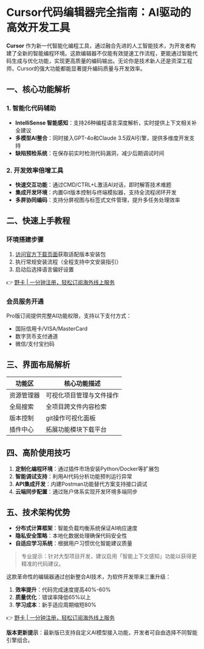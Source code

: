 # Cursor代码编辑器完全指南：AI驱动的高效开发工具

**Cursor** 作为新一代智能化编程工具，通过融合先进的人工智能技术，为开发者构建了全新的智能编程环境。这款编辑器不仅能有效提速工作流程，更能通过智能代码生成与优化功能，实现更高质量的编码输出。无论你是技术新人还是资深工程师，Cursor的强大功能都能显著提升编码质量与开发效率。

## 一、核心功能解析

### 1. 智能化代码辅助
- **IntelliSense 智能感知**：支持26种编程语言深度解析，实时提供上下文相关补全建议
- **多模型AI整合**：同时接入GPT-4o和Claude 3.5双AI引擎，提供多维度开发支持
- **缺陷预检系统**：在保存前实时检测代码漏洞，减少后期调试时间

### 2. 开发效率倍增工具
- **快速交互功能**：通过CMD/CTRL+L激活AI对话，即时解答技术难题
- **集成开发环境**：内置Git版本控制与终端模拟器，支持全流程闭环开发
- **多屏协同编码**：支持分屏视图与标签式文件管理，提升多任务处理效率

## 二、快速上手教程

### 环境搭建步骤
1. [访问官方下载页面](https://bbtdd.com/yeka)获取适配版本安装包
2. 执行常规安装流程（全程支持中文安装指引）
3. 启动后选择语言偏好设置

👉 [野卡 | 一分钟注册，轻松订阅海外线上服务](https://bbtdd.com/yeka)

### 会员服务开通
Pro版订阅提供完整AI功能权限，支持以下支付方式：
- 国际信用卡/VISA/MasterCard
- 数字货币支付通道
- 微信/支付宝扫码

## 三、界面布局解析
| 功能区        | 核心功能描述                   |
|---------------|------------------------------|
| 资源管理器    | 可视化项目管理与文件操作       |
| 全局搜索      | 全项目跨文件内容检索           |
| 版本控制      | git操作可视化面板              |
| 插件中心      | 拓展功能模块下载平台           |

## 四、高阶使用技巧
1. **定制化编程环境**：通过插件市场安装Python/Docker等扩展包
2. **智能调试支持**：利用AI代码分析功能预判运行异常
3. **API集成开发**：内建Postman功能替代方案支持接口调试
4. **云端同步配置**：通过账户体系实现开发环境多端同步

## 五、技术架构优势
- **分布式计算框架**：智能负载均衡系统保证AI响应速度
- **隐私安全策略**：本地化数据处理确保代码安全性
- **自适应学习系统**：根据用户习惯优化智能建议质量

> 专业提示：针对大型项目开发，建议启用「智能上下文感知」功能以获得更精准的代码建议。

这款革命性的编辑器通过创新整合AI技术，为软件开发带来三重升级：
1. **效率提升**：代码完成速度提高40%-60%
2. **质量优化**：错误率降低65%以上
3. **学习成本**：新手适应周期缩短80%

👉 [野卡 | 一分钟注册，轻松订阅海外线上服务](https://bbtdd.com/yeka)

**版本更新提示**：最新版已支持自定义AI模型接入功能，开发者可自由选择不同智能引擎组合。